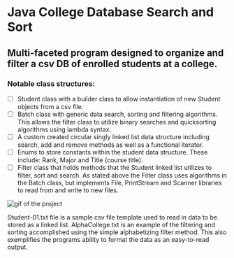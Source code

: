 # Java College Database Search and Sort

## Multi-faceted program designed to organize and filter a csv DB of enrolled students at a college.

### Notable class structures:
- [ ] Student class with a builder class to allow instantiation of new Student objects from a csv file.
- [ ] Batch class with generic data search, sorting and filtering algorithms. This allows the filter class to utilize binary searches and quicksorting algorithms using lambda syntax.
- [ ] A custom created circular singly linked list data structure including search, add and remove methods as well as a functional iterator.
- [ ] Enums to store constants within the student data structure. These include: Rank, Major and Title (course title).
- [ ] Filter class that holds methods that the Student linked list utilizes to filter, sort and search. As stated above the Filter class uses algorithms in the Batch class, but implements File, PrintStream and Scanner libraries to read from and write to new files.

![gif of the project](https://media.giphy.com/media/WUNzwoLqG9WcQwjPMj/giphy.gif "Java College DB Project")

Student-01.txt file is a sample csv file template used to read in data to be stored as a linked list. AlphaCollege.txt is an example of the filtering and sorting accomplished using the simple alphabetizing filter method. This also exemplifies the programs ability to format the data as an easy-to-read output.
